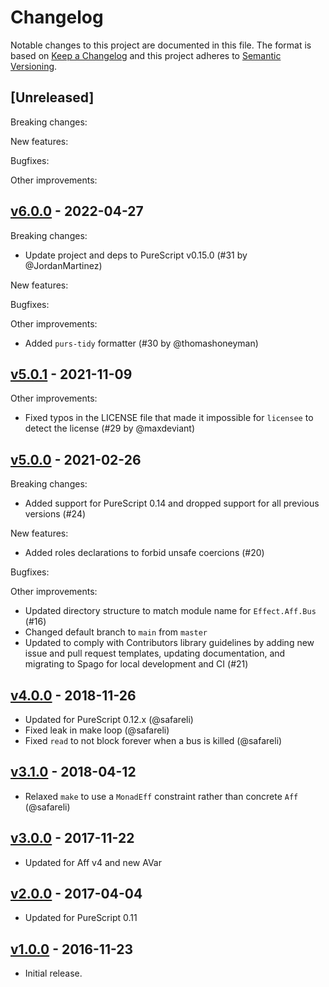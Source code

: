 # Changelog

Notable changes to this project are documented in this file. The format is based on [Keep a Changelog](https://keepachangelog.com/en/1.0.0/) and this project adheres to [Semantic Versioning](https://semver.org/spec/v2.0.0.html).

## [Unreleased]

Breaking changes:

New features:

Bugfixes:

Other improvements:

## [v6.0.0](https://github.com/purescript-contrib/purescript-aff-bus/releases/tag/v6.0.0) - 2022-04-27

Breaking changes:
- Update project and deps to PureScript v0.15.0 (#31 by @JordanMartinez)

New features:

Bugfixes:

Other improvements:
- Added `purs-tidy` formatter (#30 by @thomashoneyman)

## [v5.0.1](https://github.com/purescript-contrib/purescript-aff-bus/releases/tag/v5.0.1) - 2021-11-09

Other improvements:
- Fixed typos in the LICENSE file that made it impossible for `licensee` to detect the license (#29 by @maxdeviant)

## [v5.0.0](https://github.com/purescript-contrib/purescript-aff-bus/releases/tag/v5.0.0) - 2021-02-26

Breaking changes:
- Added support for PureScript 0.14 and dropped support for all previous versions (#24)

New features:
- Added roles declarations to forbid unsafe coercions (#20) 

Bugfixes:

Other improvements:
- Updated directory structure to match module name for `Effect.Aff.Bus` (#16)
- Changed default branch to `main` from `master`
- Updated to comply with Contributors library guidelines by adding new issue and pull request templates, updating documentation, and migrating to Spago for local development and CI (#21)

## [v4.0.0](https://github.com/purescript-contrib/purescript-aff-bus/releases/tag/v4.0.0) - 2018-11-26

- Updated for PureScript 0.12.x (@safareli)
- Fixed leak in make loop (@safareli)
- Fixed `read` to not block forever when a bus is killed (@safareli)

## [v3.1.0](https://github.com/purescript-contrib/purescript-aff-bus/releases/tag/v3.1.0) - 2018-04-12

- Relaxed `make` to use a `MonadEff` constraint rather than concrete `Aff` (@safareli)

## [v3.0.0](https://github.com/purescript-contrib/purescript-aff-bus/releases/tag/v3.0.0) - 2017-11-22

- Updated for Aff v4 and new AVar

## [v2.0.0](https://github.com/purescript-contrib/purescript-aff-bus/releases/tag/v2.0.0) - 2017-04-04

- Updated for PureScript 0.11

## [v1.0.0](https://github.com/purescript-contrib/purescript-aff-bus/releases/tag/v1.0.0) - 2016-11-23

- Initial release.
